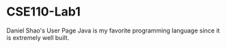 # CSE110-Lab1
Daniel Shao's User Page
Java is my favorite programming language since it is extremely well built.